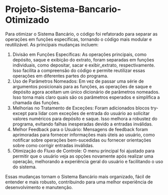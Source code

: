 # Projeto-Sistema-Bancario-Otimizado

Para otimizar o Sistema Bancário, o código foi refatorado para separar as operações em funções específicas, tornando o código mais modular e reutilizável. As principais mudanças incluem:

  1. Divisão em Funções Específicas: As operações principais, como depósito, saque e exibição do extrato, foram separadas em funções individuais, como depositar, sacar e exibir_extrato, respectivamente. Isso facilita a compreensão do código e permite reutilizar essas operações em diferentes partes do programa.
  2. Uso de Parâmetros Nomeados: Em vez de passar uma série de argumentos posicionais para as funções, as operações de saque e depósito agora aceitam um único dicionário de parâmetros nomeados. Isso torna mais claro quais são os parâmetros esperados e simplifica a chamada das funções.
  3. Melhorias no Tratamento de Exceções: Foram adicionados blocos try-except para lidar com exceções de entrada do usuário ao solicitar valores numéricos para depósito e saque. Isso melhora a robustez do programa, evitando falhas inesperadas devido a entradas inválidas.
  4. Melhor Feedback para o Usuário: Mensagens de feedback foram aprimoradas para fornecer informações mais úteis ao usuário, como notificar sobre operações bem-sucedidas ou fornecer orientações sobre como corrigir entradas inválidas.
  5. Otimização do Fluxo de Controle: O menu principal foi ajustado para permitir que o usuário veja as opções novamente após realizar uma operação, melhorando a experiência geral do usuário e facilitando o uso do sistema.

Essas mudanças tornam o Sistema Bancário mais organizado, fácil de entender e mais robusto, contribuindo para uma melhor experiência de desenvolvimento e manutenção.
